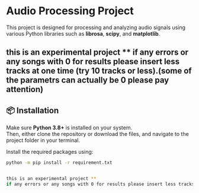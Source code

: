 # Audio Processing Project

This project is designed for processing and analyzing audio signals using various Python libraries such as **librosa**, **scipy**, and **matplotlib**.

this is an experimental project **
if any errors or any songs with 0 for results please insert less tracks at one time (try 10 tracks or less).(some of the parametrs can actually be 0 please pay attention)
---

## 📦 Installation

Make sure **Python 3.8+** is installed on your system.  
Then, either clone the repository or download the files, and navigate to the project folder in your terminal.  

Install the required packages using:

```bash
python -m pip install -r requirement.txt


this is an experimental project **
if any errors or any songs with 0 for results please insert less tracks at one time (try 10 tracks or less).(some of the parametrs can actually be 0 please pay attention)
